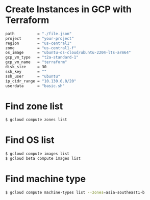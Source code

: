 # Create Instances in GCP with Terraform 

```bash
path          = "./file.json"
project       = "your-project"
region        = "us-central1"
zone          = "us-central1-f"
os_image      = "ubuntu-os-cloud/ubuntu-2204-lts-arm64"
gcp_vm_type   = "t2a-standard-1"
gcp_vm_name   = "terraform"
disk_size     = 30
ssh_key       = ""
ssh_user      = "ubuntu"
ip_cidr_range = "10.130.0.0/20"
userdata      = "basic.sh"
```

# Find zone list

```bash
$ gcloud compute zones list
```

# Find OS list

```bash
$ gcloud compute images list
$ gcloud beta compute images list
```

# Find machine type

```bash
$ gcloud compute machine-types list --zones=asia-southeast1-b
```
